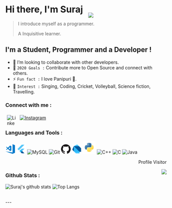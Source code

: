# **Hi there, I'm Suraj** <img src="https://hdsmileys.com/wp-content/uploads/2017/11/hello.gif" width="55px" style=" margin: -16px 10px">

> I introduce myself as a programmer.
>
> A Inquisitive learner.

## I'm a Student, Programmer and a Developer !

- 👯 I’m looking to collaborate with other developers.
- 🥅 `2020 Goals :` Contribute more to Open Source and connect with others.
- ⚡ `Fun fact :` I love Panipuri 🤣.
- 🌱 `Interest :` Singing, Coding, Cricket, Volleyball, Science fiction, Travelling.


### Connect with me :

[<img align="left" alt="LinkedIn" width="30px" height ="35px" src="https://pngimg.com/uploads/linkedIn/linkedIn_PNG22.png" style=" margin: 5px 5px" />][linkedin]
[<img alt="Instagram" width="35px" height ="35px" src="https://i.pinimg.com/originals/03/ea/1e/03ea1e0f50e5077829d3cc4bc13555e2.png" style=" margin: 5px 5px"/>][instagram]


### Languages and Tools : 

<img alt="Visual Studio Code" width="30px" src="https://raw.githubusercontent.com/github/explore/80688e429a7d4ef2fca1e82350fe8e3517d3494d/topics/visual-studio-code/visual-studio-code.png" />

<img alt="Flutter" width="30px" src="https://raw.githubusercontent.com/github/explore/80688e429a7d4ef2fca1e82350fe8e3517d3494d/topics/flutter/flutter.png"/>

<img alt="MySQL" width="30px" src="https://toppng.com/uploads/preview/mysql-logo-png-mysql-ico-11563428229tybqp9uskw.png"/>

<img alt="Git" width="30px" src="https://git-scm.com/images/logos/downloads/Git-Icon-Black.png"/>

<img alt="GitHub" width="30px" src="https://raw.githubusercontent.com/github/explore/78df643247d429f6cc873026c0622819ad797942/topics/github/github.png"/>

<img alt="Dart" width="30px" src="https://raw.githubusercontent.com/github/explore/78df643247d429f6cc873026c0622819ad797942/topics/dart/dart.png"/>

<img alt="Python" width="40px" src="https://raw.githubusercontent.com/github/explore/78df643247d429f6cc873026c0622819ad797942/topics/python/python.png"/>

<img alt="C++" width="30px" src="https://cdn.freebiesupply.com/logos/large/2x/c-logo-png-transparent.png"  />

<img alt="C" width="40px" src="https://static.wixstatic.com/media/0cfd43_1831013bcc8540fcba4f087dfa07653c~mv2.png/v1/fill/w_350,h_350,al_c,lg_1,q_85/c.webp"  />

<img alt="Java" width="70px" height = "30px" src="https://logos-download.com/wp-content/uploads/2016/10/Java_logo_icon.png"/>


<a>
 <p align="right" >Profile Visitor</p>
 <img align="right" src="https://visitor-badge.glitch.me/badge?page_id=suraj0223.suraj0223" />
</a>

### Github Stats :

![Suraj's github stats](https://github-readme-stats.vercel.app/api?username=suraj0223&show_icons=true&theme=dark)
![Top Langs](https://github-readme-stats.vercel.app/api/top-langs/?username=suraj0223&theme=cobalt&layout=compact)

<br />
---

[instagram]: https://www.instagram.com/suraj_7_kumar
[linkedin]: https://www.linkedin.com/in/suraj-kumar-05889b194
